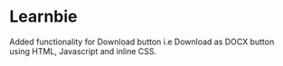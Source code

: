 # Learnbie

Added functionality for Download button i.e Download as DOCX button using HTML, Javascript and inline CSS.
